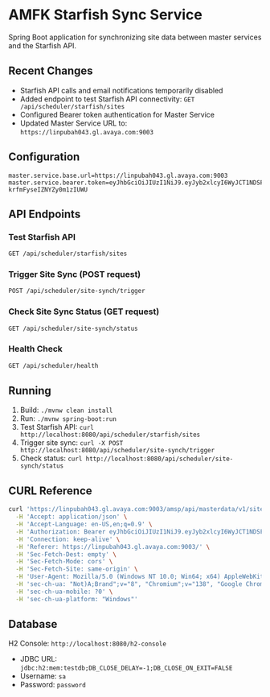 # AMFK Starfish Sync Service

Spring Boot application for synchronizing site data between master services and the Starfish API.

## Recent Changes

- Starfish API calls and email notifications temporarily disabled
- Added endpoint to test Starfish API connectivity: `GET /api/scheduler/starfish/sites`
- Configured Bearer token authentication for Master Service
- Updated Master Service URL to: `https://linpubah043.gl.avaya.com:9003`

## Configuration

```properties
master.service.base.url=https://linpubah043.gl.avaya.com:9003
master.service.bearer.token=eyJhbGciOiJIUzI1NiJ9.eyJyb2xlcyI6WyJCT1NDSF9VU0VSIiwiQk9TQ0hfQURNSU4iLCJBVkFZQV9BRE1JTiIsIkFWQVlBX0hPVExJTkUiLCJBVkFZQV9PUFMiXSwibmFtZSI6InNoZGh1bWFsIiwibGFuZ3VhZ2UiOiJlbiIsInN1YiI6InNoZGh1bWFsIiwiaWF0IjoxNzU0NTM2NTEzLCJleHAiOjE3NTQ1Mzc0MTN9.YhPp4w39YJD37w3iJymI-krfmFyseIZNYZy0m1zIUWU
```

## API Endpoints

### Test Starfish API
```bash
GET /api/scheduler/starfish/sites
```

### Trigger Site Sync (POST request)
```bash
POST /api/scheduler/site-synch/trigger
```

### Check Site Sync Status (GET request)
```bash
GET /api/scheduler/site-synch/status
```

### Health Check
```bash
GET /api/scheduler/health
```

## Running

1. Build: `./mvnw clean install`
2. Run: `./mvnw spring-boot:run`
3. Test Starfish API: `curl http://localhost:8080/api/scheduler/starfish/sites`
4. Trigger site sync: `curl -X POST http://localhost:8080/api/scheduler/site-synch/trigger`
5. Check status: `curl http://localhost:8080/api/scheduler/site-synch/status`

## CURL Reference
```bash
curl 'https://linpubah043.gl.avaya.com:9003/amsp/api/masterdata/v1/sites' \
  -H 'Accept: application/json' \
  -H 'Accept-Language: en-US,en;q=0.9' \
  -H 'Authorization: Bearer eyJhbGciOiJIUzI1NiJ9.eyJyb2xlcyI6WyJCT1NDSF9VU0VSIiwiQk9TQ0hfQURNSU4iLCJBVkFZQV9BRE1JTiIsIkFWQVlBX0hPVExJTkUiLCJBVkFZQV9PUFMiXSwibmFtZSI6InNoZGh1bWFsIiwibGFuZ3VhZ2UiOiJlbiIsInN1YiI6InNoZGh1bWFsIiwiaWF0IjoxNzU0NTM2NTEzLCJleHAiOjE3NTQ1Mzc0MTN9.YhPp4w39YJD37w3iJymI-krfmFyseIZNYZy0m1zIUWU' \
  -H 'Connection: keep-alive' \
  -H 'Referer: https://linpubah043.gl.avaya.com:9003/' \
  -H 'Sec-Fetch-Dest: empty' \
  -H 'Sec-Fetch-Mode: cors' \
  -H 'Sec-Fetch-Site: same-origin' \
  -H 'User-Agent: Mozilla/5.0 (Windows NT 10.0; Win64; x64) AppleWebKit/537.36 (KHTML, like Gecko) Chrome/138.0.0.0 Safari/537.36' \
  -H 'sec-ch-ua: "Not)A;Brand";v="8", "Chromium";v="138", "Google Chrome";v="138"' \
  -H 'sec-ch-ua-mobile: ?0' \
  -H 'sec-ch-ua-platform: "Windows"'
```

## Database

H2 Console: `http://localhost:8080/h2-console`
- JDBC URL: `jdbc:h2:mem:testdb;DB_CLOSE_DELAY=-1;DB_CLOSE_ON_EXIT=FALSE`
- Username: `sa`
- Password: `password` 